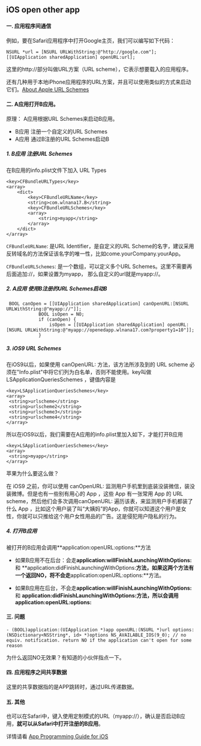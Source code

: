 ## iOS open other app

#### 一. 应用程序间通信

例如，要在Safari应用程序中打开Google主页，我们可以编写如下代码：

```
NSURL *url = [NSURL URLWithString:@"http://google.com"]; 
[[UIApplication sharedApplication] openURL:url];
```

这里的http://部分叫做URL方案（URL scheme），它表示想要载入的应用程序。

还有几种用于本地iPhone应用程序的URL方案，并且可以使用类似的方式来启动它们。[About Apple URL Schemes](https://developer.apple.com/library/prerelease/ios/featuredarticles/iPhoneURLScheme_Reference/Introduction/Introduction.html#//apple_ref/doc/uid/TP40007899)


#### 二. A应用打开B应用。

原理： A应用根据URL Schemes来启动B应用。

- B应用 注册一个自定义的URL Schemes
- A应用 通过B注册的URL Schemes启动B

##### 1. B应用 注册URL Schemes

在B应用的info.plist文件下加入 URL Types

```
<key>CFBundleURLTypes</key>
<array>
	<dict>
		<key>CFBundleURLName</key>
		<string>com.wlnana17.B</string>
		<key>CFBundleURLSchemes</key>
		<array>
			<string>myapp</string>
		</array>
	</dict>
</array>

```

`CFBundleURLName`: 是URL Identifier，是自定义的URL Scheme的名字，建议采用反转域名的方法保证该名字的唯一性，比如come.yourCompany.yourApp。

`CFBundleURLSchemes`: 是一个数组，可以定义多个URL Schemes。这里不需要再后面追加://，如果设置为myapp， 那么自定义的url就是myapp://。

##### 2. A应用 使用B注册的URL Schemes启动B

```
 BOOL canOpen = [[UIApplication sharedApplication] canOpenURL:[NSURL URLWithString:@"myapp://"]];
            BOOL isOpen = NO;
            if (canOpen) {
                isOpen = [[UIApplication sharedApplication] openURL:[NSURL URLWithString:@"myapp://openedapp.wlnana17.com?property1=10"]];
            }
```

##### 3. iOS9 URL Schemes

在iOS9以后，如果使用 canOpenURL: 方法，该方法所涉及到的 URL scheme 必须在"Info.plist"中将它们列为白名单，否则不能使用。key叫做LSApplicationQueriesSchemes ，键值内容是

```
<key>LSApplicationQueriesSchemes</key>
<array>
 <string>urlscheme</string>
 <string>urlscheme2</string>
 <string>urlscheme3</string>
 <string>urlscheme4</string>
</array> 

```

所以在iOS9以后，我们需要在A应用的info.plist里加入如下，才能打开B应用

```
<key>LSApplicationQueriesSchemes</key>
<array>
 <string>myapp</string>
</array> 

```

苹果为什么要这么做？

在 iOS9 之前，你可以使用 canOpenURL: 监测用户手机里到底装没装微信，装没装微博。但是也有一些别有用心的 App ，这些 App 有一张常用 App 的 URL scheme，然后他们会多次调用canOpenURL: 遍历该表，来监测用户手机都装了什么 App ，比如这个用户装了叫“大姨妈”的App，你就可以知道这个用户是女性，你就可以只推给这个用户女性用品的广告。这是侵犯用户隐私的行为。

##### 4. 打开B应用

被打开的B应用会调用**application:openURL:options:**方法

- 如果B应用不在后台：会走**application:willFinishLaunchingWithOptions:** 和 **application:didFinishLaunchingWithOptions:**方法，如果这两个方法有一个返回NO，将不会走**application:openURL:options:**方法。

- 如果B应用在后台，不会走**application:willFinishLaunchingWithOptions:** 和 **application:didFinishLaunchingWithOptions:**方法，所以会调用**application:openURL:options:**


#### 三. 问题

```
- (BOOL)application:(UIApplication *)app openURL:(NSURL *)url options:(NSDictionary<NSString*, id> *)options NS_AVAILABLE_IOS(9_0); // no equiv. notification. return NO if the application can't open for some reason

```

为什么返回NO无效果？有知道的小伙伴指点一下。

#### 四. 应用程序之间共享数据

这里的共享数据指的是APP跳转时，通过URL传递数据。

#### 五. 其他

也可以在Safari中，键入使用定制模式的URL（myapp://），确认是否启动B应用，**就可以从Safari中打开注册的B应用**。

详情请看 [App Programming Guide for iOS](https://developer.apple.com/library/prerelease/ios/documentation/iPhone/Conceptual/iPhoneOSProgrammingGuide/Inter-AppCommunication/Inter-AppCommunication.html#//apple_ref/doc/uid/TP40007072-CH6-SW2)

